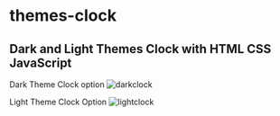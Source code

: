 # themes-clock
## Dark and Light Themes Clock  with HTML CSS JavaScript

Dark Theme Clock option
![darkclock](https://github.com/JohnnyLouisTech/themes-clock/assets/29494723/d9062424-68f4-4792-a562-77d8295d1c42)

Light Theme Clock Option
![lightclock](https://github.com/JohnnyLouisTech/themes-clock/assets/29494723/549b388f-6b7e-4788-91b9-392ef9f7919c)

